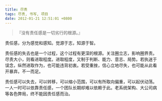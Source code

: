 ```yaml
---
title: 尽责
tags: 尽责, 书写, 项目
date: 2012-01-21 12:51:01 +0800
---
```



> 『没有责任感是一切劣行的根源。』

责任感，分为感觉和感知。觉源于志，知源于智。

责任感的失去也是一个过程，这个过程有更深的根源。关注圈立志，影响圈界责。尽责大小，则看进取程度。进取程度，又制于判断、能力、意志、局势。若执迷于误念，纵然进取作为，也可能违背初衷。若受重挫，信心立地尽失，也可能从此看开暴弃。不一而足。

责任感可以失去，可以转移，可以缩小范围，可以有所取向偏重，可以起伏动荡。一人一时可以依靠责任感，一个团队长期却难以依赖于此。老系统架构、大公司病等各色弊局，终不能因责任感而治。

